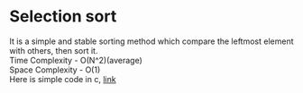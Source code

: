 # Selection sort
It is a simple and stable sorting method which compare the leftmost element with others, then sort it.
<br>Time Complexity - O(N^2)(average)
<br>Space Complexity - O(1)
<br>Here is simple code in c, [link](https://github.com/SJieNg123/Code-practice/blob/main/Sortings/Selection%20Sort.c)
